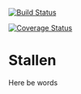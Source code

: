 [![Build Status](https://travis-ci.org/iverasp/stallen.svg?branch=master)](https://travis-ci.org/iverasp/stallen)

[![Coverage Status](https://coveralls.io/repos/github/iverasp/stallen/badge.svg?branch=master)](https://coveralls.io/github/iverasp/stallen?branch=master)

# Stallen

Here be words
